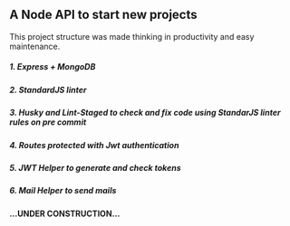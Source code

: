 ## A Node API to start new projects

This project structure was made thinking in productivity and easy maintenance.

##### 1. Express + MongoDB
##### 2. StandardJS linter
##### 3. Husky and Lint-Staged to check and fix code using StandarJS linter rules on pre commit
##### 4. Routes protected with Jwt authentication
##### 5. JWT Helper to generate and check tokens
##### 6. Mail Helper to send mails

#### ...UNDER CONSTRUCTION...